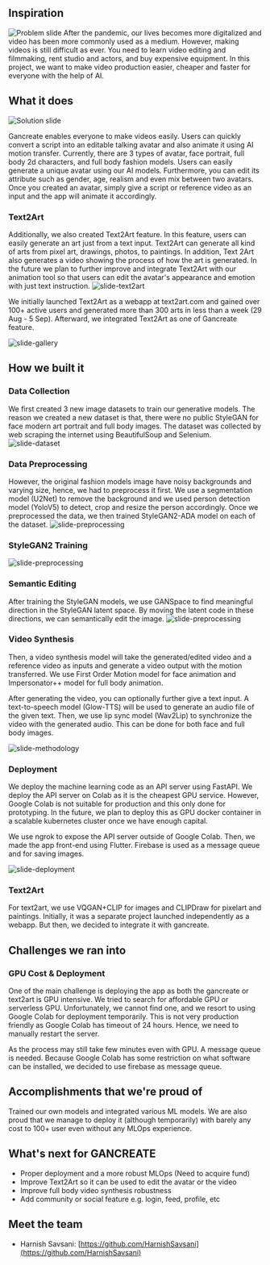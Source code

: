 ## Inspiration
![Problem slide](https://github.com/mfrashad/gancreate-saai/blob/main/images/slide-problem.PNG?raw=true)
After the pandemic, our lives becomes more digitalized and video has been more commonly used as a medium. However, making videos is still difficult as ever. You need to learn video editing and filmmaking, rent studio and actors, and buy expensive equipment. In this project, we want to make video production easier, cheaper and faster for everyone with the help of AI.


## What it does
![Solution slide](https://github.com/mfrashad/gancreate-saai/blob/main/images/gancreate-thumbnail.gif?raw=true)


Gancreate enables everyone to make videos easily. Users can quickly convert a script into an editable talking avatar and also animate it using AI motion transfer. Currently, there are 3 types of avatar, face portrait, full body 2d characters, and full body fashion models. Users can easily generate a unique avatar  using our AI models. Furthermore, you can edit its attribute such as gender, age, realism and even mix between two avatars. Once you created an avatar, simply give a script or reference video as an input and the app will animate it accordingly.


### Text2Art
Additionally, we also created Text2Art feature. In this feature, users can easily generate an art just from a text input. Text2Art can generate all kind of arts from pixel art, drawings, photos, to paintings. In addition, Text 2Art also generates a video showing the process of how the art is generated. In the future we plan to further improve and integrate Text2Art with our animation tool so that users can edit the avatar's appearance and emotion with just text instruction.
![slide-text2art](https://github.com/mfrashad/gancreate-saai/blob/main/images/text2art.PNG?raw=true)

We initially launched Text2Art as a webapp at text2art.com and gained over 100+ active users and generated more than 300 arts in less than a week (29 Aug - 5 Sep). Afterward, we integrated Text2Art as one of Gancreate feature.

![slide-gallery](https://github.com/mfrashad/gancreate-saai/blob/main/images/text2art-gallery.PNG?raw=true)




## How we built it
### Data Collection
We first created 3 new image datasets to train our generative models. The reason we created a new dataset is that, there were no public StyleGAN for face modern art portrait and full body images.
The dataset was collected by web scraping the internet using BeautifulSoup and Selenium. 
![slide-dataset](https://github.com/mfrashad/gancreate-saai/blob/main/images/dataset.PNG?raw=true)


### Data Preprocessing
However, the original fashion models image have noisy backgrounds and varying size, hence, we had to preprocess it first. We use a segmentation model (U2Net) to remove the background and we used person detection model (YoloV5) to detect, crop and resize the person accordingly. Once we preprocessed the data, we then trained StyleGAN2-ADA model on each of the dataset.
![slide-preprocessing](https://github.com/mfrashad/gancreate-saai/blob/main/images/preprocessing.PNG?raw=true)


### StyleGAN2 Training
![slide-preprocessing](https://github.com/mfrashad/gancreate-saai/blob/main/images/generated-results.gif?raw=true)


### Semantic Editing
After training the StyleGAN models, we use GANSpace to find meaningful direction in the StyleGAN latent space. By moving the latent code in these directions, we can semantically edit the image. 
![slide-preprocessing](https://github.com/mfrashad/gancreate-saai/blob/main/images/character-semantic-editing.gif?raw=true)


### Video Synthesis
Then, a video synthesis model will take the generated/edited video and a reference video as inputs and generate a video output with the motion transferred. We use First Order Motion model for face animation and Impersonator++ model for full body animation. 

After generating the video, you can optionally further give a text input. A text-to-speech model (Glow-TTS) will be used to generate an audio file of the given text. Then, we use lip sync model (Wav2Lip) to synchronize the video with the generated audio. This can be done for both face and full body images.

![slide-methodology](https://github.com/mfrashad/gancreate-saai/blob/main/images/methodology.PNG?raw=true)

### Deployment
We deploy the machine learning code as an API server using FastAPI. We deploy the API server on Colab as it is the cheapest GPU service. However, Google Colab is not suitable for production and this only done for prototyping. In the future, we plan to deploy this as GPU docker container in a scalable kubernetes cluster once we have enough capital. 

We use ngrok to expose the API server outside of Google Colab. Then, we made the app front-end using Flutter. Firebase is used as a message queue and for saving images.

![slide-deployment](https://github.com/mfrashad/gancreate-saai/blob/main/images/deployment.PNG?raw=true)

### Text2Art
For text2art, we use VQGAN+CLIP for images and CLIPDraw for pixelart and paintings. Initially, it was a separate project launched independently as a webapp. But then, we decided to integrate it with gancreate.



## Challenges we ran into
### GPU Cost & Deployment
One of the main challenge is deploying the app as both the gancreate or text2art is GPU intensive. We tried to search for affordable GPU or serverless GPU. Unfortunately, we cannot find one, and we resort to using Google Colab for deployment temporarily. This is not very production friendly as Google Colab has timeout of 24 hours. Hence, we need to manually restart the server. 

As the process may still take few minutes even with GPU. A message queue is needed. Because Google Colab has some restriction on what software can be installed, we decided to use firebase as message queue.

## Accomplishments that we're proud of
Trained our own models and integrated various ML models. We are also proud that we manage to deploy it (although temporarily) with barely any cost to 100+ user even without any MLOps experience.

## What's next for GANCREATE
- Proper deployment and a more robust MLOps (Need to acquire fund)
- Improve Text2Art so it can be used to edit the avatar or the video
- Improve full body video synthesis robustness
- Add community or social feature e.g. login, feed, profile, etc

## Meet the team 
- Harnish  Savsani: [https://github.com/HarnishSavsani](https://github.com/HarnishSavsani)
